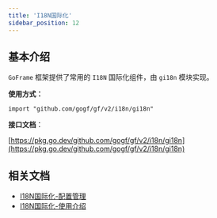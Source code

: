 ```yaml
---
title: 'I18N国际化'
sidebar_position: 12
---
```


## 基本介绍

`GoFrame` 框架提供了常用的 `I18N` 国际化组件，由 `gi18n` 模块实现。

**使用方式：**

```
import "github.com/gogf/gf/v2/i18n/gi18n"
```

**接口文档**：

[https://pkg.go.dev/github.com/gogf/gf/v2/i18n/gi18n](https://pkg.go.dev/github.com/gogf/gf/v2/i18n/gi18n)

## 相关文档

- [I18N国际化-配置管理](output/goframe-v2.5-md/核心组件/I18N国际化/I18N国际化-配置管理)
- [I18N国际化-使用介绍](output/goframe-v2.5-md/核心组件/I18N国际化/I18N国际化-使用介绍)